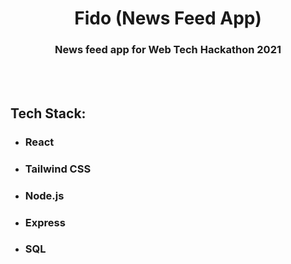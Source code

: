 <h1 align="center"> <strong> Fido (News Feed App) </strong></h1>
<h3 align="center"> <strong> News feed app for Web Tech Hackathon 2021 </strong></h3>

<br />
<br />

## Tech Stack:

-   ### React
-   ### Tailwind CSS
-   ### Node.js
-   ### Express
-   ### SQL
